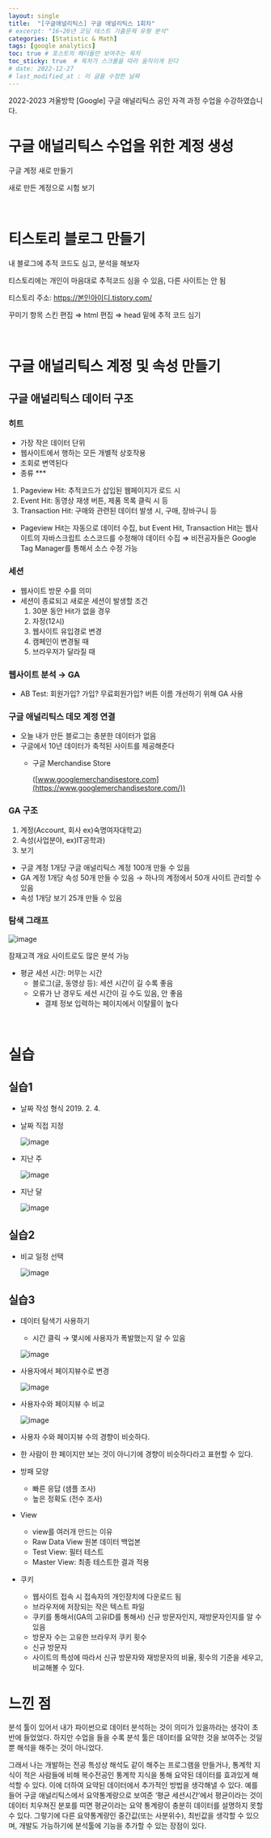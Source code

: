 ```yaml
---
layout: single
title:  "[구글애널리틱스] 구글 애널리틱스 1회차"
# excerpt: "16~20년 코딩 테스트 기출문제 유형 분석"
categories: [Statistic & Math]
tags: [google analytics]
toc: true # 포스트의 헤더들만 보여주는 목차 
toc_sticky: true  # 목차가 스크롤을 따라 움직이게 된다
# date: 2022-12-27
# last_modified_at : 이 글을 수정한 날짜
---
```


2022-2023 겨울방학 [Google] 구글 애널리틱스 공인 자격 과정 수업을 수강하였습니다.

# 구글 애널리틱스 수업을 위한 계정 생성
구글 계정 새로 만들기

새로 만든 계정으로 시험 보기

<br>


# 티스토리 블로그 만들기

내 블로그에 추적 코드도 심고, 분석을 해보자

티스토리에는 개인이 마음대로 추적코드 심을 수 있음, 다른 사이트는 안 됨

티스토리 주소: https://본인아이디.tistory.com/

꾸미기 항목 스킨 편집 ⇒ html 편집 ⇒ head 밑에 추적 코드 심기


<br>

# 구글 애널리틱스 계정 및 속성 만들기

## 구글 애널리틱스 데이터 구조

### 히트

- 가장 작은 데이터 단위
- 웹사이트에서 행하는 모든 개별적 상호작용
- 조회로 변역된다
- 종류 ***
1. Pageview Hit: 추적코드가 삽입된 웹페이지가 로드 시
2. Event Hit: 동영상 재생 버튼, 제품 목록 클릭 시 등
3. Transaction Hit: 구매와 관련된 데이터 발생 시, 구매, 장바구니 등
- Pageview Hit는 자동으로 데이터 수집, but Event Hit, Transaction Hit는 웹사이트의 자바스크립트 소스코드를 수정해야 데이터 수집 ⇒ 비전공자들은 Google Tag Manager를 통해서 소스 수정 가능

### 세션

- 웹사이트 방문 수를 의미
- 세션이 종료되고 새로운 세션이 발생할 조건
    1. 30분 동안 Hit가 없을 경우
    2. 자정(12시)
    3. 웹사이트 유입경로 변경
    4. 캠페인이 변경될 때
    5. 브라우저가 달라질 때

### 웹사이트 분석 → GA

- AB Test: 회원가입? 가입? 무료회원가입? 버튼 이름 개선하기 위해 GA 사용

### 구글 애널리틱스 데모 계정 연결

- 오늘 내가 만든 블로그는 충분한 데이터가 없음
- 구글에서 10년 데이터가 축적된 사이트를 제공해준다
    - 구글 Merchandise Store
        
        ([www.googlemerchandisestore.com](https://www.googlemerchandisestore.com/))
        

### GA 구조

1. 계정(Account, 회사 ex)숙명여자대학교)
2. 속성(사업분야, ex)IT공학과)
3. 보기
- 구글 계정 1개당 구글 애널리틱스 계정 100개 만들 수 있음
- GA 계정 1개당 속성 50개 만들 수 있음 → 하나의 계정에서 50개 사이트 관리할 수 있음
- 속성 1개당 보기 25개 만들 수 있음

### 탐색 그래프

![image](https://user-images.githubusercontent.com/89712324/215015109-fdf9b7d2-f9f1-4eca-8640-99754291fc86.png)

잠재고객 개요 사이트로도 많은 분석 가능

- 평균 세션 시간: 머무는 시간
    - 블로그(글, 동영상 등): 세션 시간이 길 수록 좋음
    - 오류가 난 경우도 세션 시간이 길 수도 있음, 안 좋음
        - 결제 정보 입력하는 페이지에서 이탈률이 높다

<br>

# 실습

## 실습1

- 날짜 작성 형식 2019. 2. 4.
- 날짜 직접 지정
    
    ![image](https://user-images.githubusercontent.com/89712324/215015148-54e42237-7d11-428a-9aa5-e2084f75fc7b.png)
    
- 지난 주
    
    ![image](https://user-images.githubusercontent.com/89712324/215015178-3f4c379e-64b8-48b4-9bcd-91e99c5a2611.png)
    
- 지난 달
    
    ![image](https://user-images.githubusercontent.com/89712324/215015203-07b3e06c-6124-434c-9c02-bca8e5c50904.png)
    

## 실습2

- 비교 일정 선택
    
    ![image](https://user-images.githubusercontent.com/89712324/215015233-8bcbafec-0262-40ee-9e1b-9d7e6c2a1866.png)
    

## 실습3

- 데이터 탐색기 사용하기
    - 시간 클릭 → 몇시에 사용자가 폭발했는지 알 수 있음
    
    ![image](https://user-images.githubusercontent.com/89712324/215015255-fc899098-801d-46b6-aba6-69ad7edb804b.png)
    
- 사용자에서 페이지뷰수로 변경
    
    ![image](https://user-images.githubusercontent.com/89712324/215015416-a3f47afb-9b5a-4849-9445-57ec98964a5d.png)
    
- 사용자수와 페이지뷰 수 비교
    
    ![image](https://user-images.githubusercontent.com/89712324/215015279-1cd1361a-1bfa-4951-92a7-04f27dbc68e1.png)
    
- 사용자 수와 페이지뷰 수의 경향이 비슷하다.
- 한 사람이 한 페이지만 보는 것이 아니기에 경향이 비슷하다라고 표현할 수 있다.

- 방패 모양
    - 빠른 응답 (샘플 조사)
    - 높은 정확도 (전수 조사)
    
- View
    - view를 여러개 만드는 이유
    - Raw Data View 원본 데이터 백업본
    - Test View: 필터 테스트
    - Master View: 최종 테스트한 결과 적용
- 쿠키
    - 웹사이트 접속 시 접속자의 개인장치에 다운로드 됨
    - 브라우저에 저장되는 작은 텍스트 파일
    - 쿠키를 통해서(GA의 고유ID를 통해서) 신규 방문자인지, 재방문자인지를 알 수 있음
    - 방문자 수는 고유한 브라우저 쿠키 횟수
    - 신규 방문자
    - 사이트의 특성에 따라서 신규 방문자와 재방문자의 비율, 횟수의 기준을 세우고, 비교해볼 수 있다.

# 느낀 점

분석 툴이 있어서 내가 파이썬으로 데이터 분석하는 것이 의미가 있을까라는 생각이 초반에 들었었다. 하지만 수업을 들을 수록 분석 툴은 데이터를 요약한 것을 보여주는 것일 뿐 해석을 해주는 것이 아니었다.

그래서 나는 개발하는 전공 특성상 해석도 같이 해주는 프로그램을 만들거나, 통계학 지식이 적은 사람들에 비해 복수전공인 통계학 지식을 통해 요약된 데이터를 효과있게 해석할 수 있다. 이에 더하여 요약된 데이터에서 추가적인 방법을 생각해낼 수 있다. 예를 들어 구글 애널리틱스에서 요약통계량으로 보여준 ‘평균 세션시간’에서 평균이라는 것이 데이터 치우쳐진 분포를 띠면 평균이라는 요약 통계량이 충분히 데이터를 설명하지 못할 수 있다. 그렇기에 다른 요약통계량인 중간값(또는 사분위수), 최빈값을 생각할 수 있으며, 개발도 가능하기에 분석툴에 기능을 추가할 수 있는 장점이 있다.